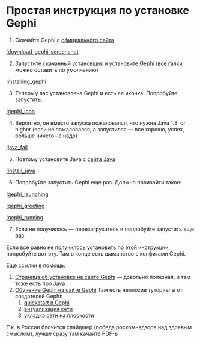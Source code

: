 # Простая инструкция по установке Gephi

1. Скачайте Gephi с [официального сайта](https://gephi.org/) 

[!download_gephi_screenshot](download_gephi.png)

2. Запустите скачанный установщик и установите Gephi (все галки можно оставить по умолчанию)

[!installing_gephi](installing_gephi.jpg)

3. Теперь у вас установлена Gephi и есть ее иконка. Попробуйте запустить:

[!gephi_icon](gephi_icon.png)

4. Вероятно, он вместо запуска пожаловался, что нужна Java 1.8. or higher (если не пожаловался, а запустился — все хорошо, успех, больше ничего не надо)

[!java_fail](java_fail.png)

5. Поэтому установите Java с [сайта Java](https://www.java.com/ru/download/)

[!install_java](install_java.png)

6. Попробуйте запустить Gephi еще раз. Должно произойти такое:

[!gephi_launching](gephi_launching.png)

[!gephi_greeting](gephi_greeting.png)

[!gephi_running](gephi_running.png)

7. Если не получилось — перезагрузитесь и попробуйте запустить еще раз. 

Если все равно не получилось установить по [этой инструкции](https://www.dropbox.com/s/r5teusmm11c2b2l/%D0%A3%D1%81%D1%82%D0%B0%D0%BD%D0%BE%D0%B2%D0%BA%D0%B0%20Gephi.pdf?dl=0), попробуйте вот эту. Там в конце есть шаманство с конфигами Gephi. 

Еще ссылки в помощь: 

1. [Страница об установке на сайте Gephi](https://gephi.org/users/install/) — довольно полезная, и там тоже есть про Java
2. [Обучение Gephi на сайте Gephi](https://gephi.org/users/) Там есть неплохие туториалы от создателей Gephi: 
	1. [quickstart в Gephi](https://gephi.org/users/quick-start/)
	2. [визуализация сети](https://gephi.org/users/tutorial-visualization/)
	3. [укладка сети на плоскости](https://gephi.org/users/tutorial-layouts/)

Т.к. в России блочится слайдшер (победа роскомнадзора над здравым смыслом), лучше сразу там качайте PDF-ы
